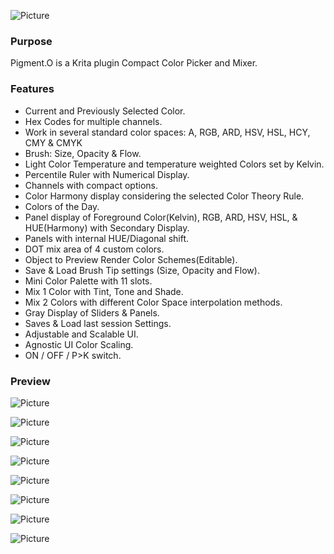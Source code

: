 ![Picture](https://raw.githubusercontent.com/EyeOdin/Pigment.O/master/pykrita/pigment_o/PREVIEWS/pigment_o.png)

### Purpose

Pigment.O is a Krita plugin Compact Color Picker and Mixer.

### Features

* Current and Previously Selected Color.
* Hex Codes for multiple channels.
* Work in several standard color spaces: A, RGB, ARD, HSV, HSL, HCY, CMY & CMYK
* Brush: Size, Opacity & Flow.
* Light Color Temperature and temperature weighted Colors set by Kelvin.
* Percentile Ruler with Numerical Display.
* Channels with compact options.
* Color Harmony display considering the selected Color Theory Rule.
* Colors of the Day.
* Panel display of Foreground Color(Kelvin), RGB, ARD, HSV, HSL, & HUE(Harmony) with Secondary Display.
* Panels with internal HUE/Diagonal shift.
* DOT mix area of 4 custom colors.
* Object to Preview Render Color Schemes(Editable).
* Save & Load Brush Tip settings (Size, Opacity and Flow).
* Mini Color Palette with 11 slots.
* Mix 1 Color with Tint, Tone and Shade.
* Mix 2 Colors with different Color Space interpolation methods.
* Gray Display of Sliders & Panels.
* Saves & Load last session Settings.
* Adjustable and Scalable UI.
* Agnostic UI Color Scaling.
* ON / OFF / P>K switch.

### Preview
![Picture](https://raw.githubusercontent.com/EyeOdin/Pigment.O/master/pigment_o/Previews/01_boot.png)

![Picture](https://raw.githubusercontent.com/EyeOdin/Pigment.O/master/pigment_o/Previews/02_channels.png)

![Picture](https://raw.githubusercontent.com/EyeOdin/Pigment.O/master/pigment_o/Previews/03_mixers.png)

![Picture](https://raw.githubusercontent.com/EyeOdin/Pigment.O/master/pigment_o/Previews/04_hsv.png)

![Picture](https://raw.githubusercontent.com/EyeOdin/Pigment.O/master/pigment_o/Previews/05_ard_uvd.png)

![Picture](https://raw.githubusercontent.com/EyeOdin/Pigment.O/master/pigment_o/Previews/06_object.png)

![Picture](https://raw.githubusercontent.com/EyeOdin/Pigment.O/master/pigment_o/Previews/07_corner.png)

![Picture](https://raw.githubusercontent.com/EyeOdin/Pigment.O/master/pigment_o/Previews/08_menu.png)
